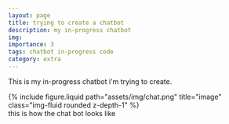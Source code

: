```yaml
---
layout: page
title: trying to create a chatbot
description: my in-progress chatbot
img:
importance: 3
tags: chatbot in-progress code
category: extra
---
```


This is my in-progress chatbot i'm trying to create.

<div class="row">
    <div class="col-sm mt-3 mt-md-0">
        {% include figure.liquid path="assets/img/chat.png" title="image" class="img-fluid rounded z-depth-1" %}
    </div>
</div>
<div class="caption">
    this is how the chat bot looks like
</div>
